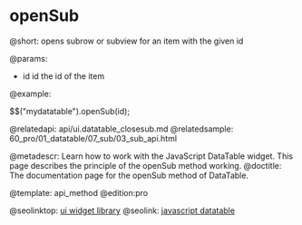 openSub
=============

@short:
	opens subrow or subview for an item with the given id

@params:

- id		id		the id of the item


@example:

$$("mydatatable").openSub(id);


@relatedapi:
	api/ui.datatable_closesub.md
@relatedsample:
    60_pro/01_datatable/07_sub/03_sub_api.html


@metadescr: Learn how to work with the JavaScript DataTable widget. This page describes the principle of the openSub method working. 
@doctitle: The documentation page for the openSub method of DataTable.


@template:	api_method
@edition:pro

@seolinktop: [ui widget library](https://webix.com)
@seolink: [javascript datatable](https://webix.com/widget/datatable/)
